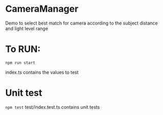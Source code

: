 # CameraManager
Demo to select best match for camera according to the subject distance and light level range
# To RUN:
```npm run start```

index.ts contains the values to test

# Unit test
```npm test```
test/index.test.ts contains unit tests
